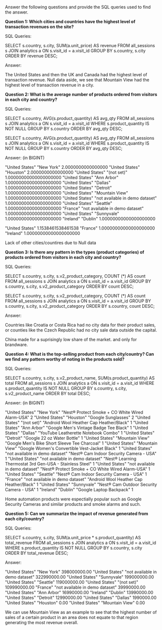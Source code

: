 Answer the following questions and provide the SQL queries used to find the answer.

    
**Question 1: Which cities and countries have the highest level of transaction revenues on the site?**


SQL Queries:

SELECT s.country, s.city, SUM(a.unit_price) AS revenue
FROM all_sessions s
JOIN analytics a ON s.visit_id = a.visit_id
GROUP BY s.country, s.city
ORDER BY revenue DESC;



Answer:

The United States and then the UK and Canada had the highest level of transaction revenue. Null data aside, we see that Mountain View had the highest level of transaction revenue in a city.


**Question 2: What is the average number of products ordered from visitors in each city and country?**


SQL Queries:

SELECT s.country, AVG(s.product_quantity) AS avg_qty
FROM all_sessions s
JOIN analytics a ON s.visit_id = a.visit_id
WHERE s.product_quantity IS NOT NULL
GROUP BY s.country
ORDER BY avg_qty DESC;

SELECT s.country, AVG(s.product_quantity) AS avg_qty
FROM all_sessions s
JOIN analytics a ON s.visit_id = a.visit_id
WHERE s.product_quantity IS NOT NULL
GROUP BY s.country
ORDER BY avg_qty DESC;


Answer: (in BIGINT)

"United States"	"New York"	2.0000000000000000
"United States"	"Houston"	2.0000000000000000
"United States"	"(not set)"	1.00000000000000000000
"United States"	"Ann Arbor"	1.00000000000000000000
"United States"	"Dallas"	1.00000000000000000000
"United States"	"Detroit"	1.00000000000000000000
"United States"	"Mountain View"	1.00000000000000000000
"United States"	"not available in demo dataset"	1.00000000000000000000
"United States"	"Seattle"	1.00000000000000000000
"France"	"not available in demo dataset"	1.00000000000000000000
"United States"	"Sunnyvale"	1.00000000000000000000
"Ireland"	"Dublin"	1.00000000000000000000


"United States"	1.1538461538461538
"France"	1.00000000000000000000
"Ireland"	1.00000000000000000000

Lack of other cities/countires due to Null data


**Question 3: Is there any pattern in the types (product categories) of products ordered from visitors in each city and country?**


SQL Queries:

SELECT s.country, s.city, s.v2_product_category, COUNT (*) AS count
FROM all_sessions s
JOIN analytics a ON s.visit_id = a.visit_id
GROUP BY s.country, s.city, s.v2_product_category
ORDER BY count DESC;

SELECT s.country, s.city, s.v2_product_category, COUNT (*) AS count
FROM all_sessions s
JOIN analytics a ON s.visit_id = a.visit_id
GROUP BY s.country, s.city, s.v2_product_category
ORDER BY s.country, count DESC;


Answer:

Countries like Croatia or Costa Rica had no city data for their product sales, or counties like the Czech Republic had no city sale data outside the capital.

China made for a suprisingly low share of the market. and only for brandware.




**Question 4: What is the top-selling product from each city/country? Can we find any pattern worthy of noting in the products sold?**


SQL Queries:

SELECT s.country, s.city, s.v2_product_name, SUM(s.product_quantity) AS total
FROM all_sessions s
JOIN analytics a ON s.visit_id = a.visit_id
WHERE s.product_quantity IS NOT NULL
GROUP BY s.country, s.city, s.v2_product_name
ORDER BY total DESC;


Answer: (in BIGINT)

"United States"	"New York"	"Nest® Protect Smoke + CO White Wired Alarm-USA"	2
"United States"	"Houston"	"Google Sunglasses"	2
"United States"	"(not set)"	"Android Wool Heather Cap Heather/Black"	1
"United States"	"Ann Arbor"	"Google Men's Vintage Badge Tee Black"	1
"United States"	"Dallas"	"YouTube Leatherette Notebook Combo"	1
"United States"	"Detroit"	"Google 22 oz Water Bottle"	1
"United States"	"Mountain View"	"Google Men's Bike Short Sleeve Tee Charcoal"	1
"United States"	"Mountain View"	"Google Women's Convertible Vest-Jacket Black"	1
"United States"	"not available in demo dataset"	"Nest® Cam Indoor Security Camera - USA"	1
"United States"	"not available in demo dataset"	"Nest® Learning Thermostat 3rd Gen-USA - Stainless Steel"	1
"United States"	"not available in demo dataset"	"Nest® Protect Smoke + CO White Wired Alarm-USA"	1
"United States"	"Seattle"	"Nest® Cam Indoor Security Camera - USA"	1
"France"	"not available in demo dataset"	"Android Wool Heather Cap Heather/Black"	1
"United States"	"Sunnyvale"	"Nest® Cam Outdoor Security Camera - USA"	1
"Ireland"	"Dublin"	"Google Laptop Backpack"	1

Home automation products were espectially popular such as Google Security Cameras and similar products and smoke alarms and such.



**Question 5: Can we summarize the impact of revenue generated from each city/country?**

SQL Queries:

SELECT s.country, s.city, SUM(a.unit_price * s.product_quantity) AS total_revenue
FROM all_sessions s
JOIN analytics a ON s.visit_id = a.visit_id
WHERE s.product_quantity IS NOT NULL
GROUP BY s.country, s.city
ORDER BY total_revenue DESC;


Answer:

"United States"	"New York"	398000000.00
"United States"	"not available in demo dataset"	322990000.00
"United States"	"Sunnyvale"	199000000.00
"United States"	"Seattle"	119000000.00
"United States"	"(not set)"	109990000.00
"France"	"not available in demo dataset"	39990000.00
"United States"	"Ann Arbor"	16990000.00
"Ireland"	"Dublin"	13990000.00
"United States"	"Detroit"	12990000.00
"United States"	"Dallas"	1990000.00
"United States"	"Houston"	0.00
"United States"	"Mountain View"	0.00

We can use Mountain View as an example to see that the highest number of sales of a certain product in an area does not equate to that region generating the most revenue overall.



